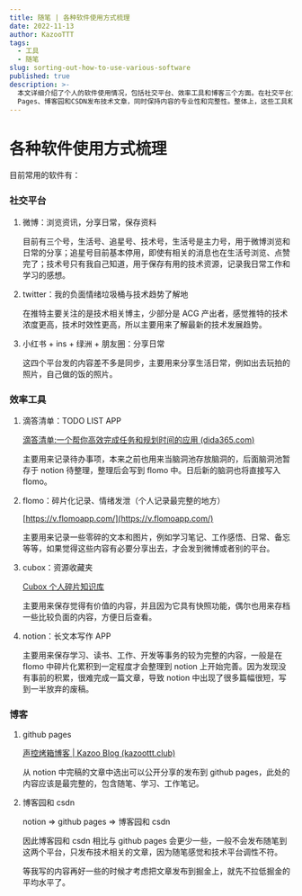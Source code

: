 ```yaml
---
title: 随笔 | 各种软件使用方式梳理
date: 2022-11-13
author: KazooTTT
tags:
  - 工具
  - 随笔
slug: sorting-out-how-to-use-various-software
published: true
description: >-
  本文详细介绍了个人的软件使用情况，包括社交平台、效率工具和博客三个方面。在社交平台方面，作者使用微博、Twitter、小红书等分享日常生活和技术信息；效率工具如滴答清单、flomo、Cubox和Notion则用于管理任务、记录碎片化信息和整理长文本。博客方面，作者通过GitHub
  Pages、博客园和CSDN发布技术文章，同时保持内容的专业性和完整性。整体上，这些工具和平台帮助作者高效地管理信息和分享内容。
---
```


# 各种软件使用方式梳理

目前常用的软件有：

### 社交平台

1. 微博：浏览资讯，分享日常，保存资料

   目前有三个号，生活号、追星号、技术号，生活号是主力号，用于微博浏览和日常的分享；追星号目前基本停用，即使有相关的消息也在生活号浏览、点赞完了；技术号只有我自己知道，用于保存有用的技术资源，记录我日常工作和学习的感想。

2. twitter：我的负面情绪垃圾桶与技术趋势了解地

   在推特主要关注的是技术相关博主，少部分是 ACG 产出者，感觉推特的技术浓度更高，技术时效性更高，所以主要用来了解最新的技术发展趋势。

3. 小红书 + ins + 绿洲 + 朋友圈：分享日常

   这四个平台发的内容差不多是同步，主要用来分享生活日常，例如出去玩拍的照片，自己做的饭的照片。

### 效率工具

1. 滴答清单：TODO LIST APP

   [滴答清单:一个帮你高效完成任务和规划时间的应用 (dida365.com)](https://www.dida365.com/)

   主要用来记录待办事项，本来之前也用来当脑洞池存放脑洞的，后面脑洞池暂存于 notion 待整理，整理后会写到 flomo 中。日后新的脑洞也将直接写入 flomo。

2. flomo：碎片化记录、情绪发泄（个人记录最完整的地方）

   [https://v.flomoapp.com/](https://v.flomoapp.com/)

   主要用来记录一些零碎的文本和图片，例如学习笔记、工作感悟、日常、备忘等等，如果觉得这些内容有必要分享出去，才会发到微博或者别的平台。

3. cubox：资源收藏夹

   [Cubox 个人碎片知识库](https://cubox.pro/)

   主要用来保存觉得有价值的内容，并且因为它具有快照功能，偶尔也用来存档一些比较负面的内容，方便日后查看。

4. notion：长文本写作 APP

   主要用来保存学习、读书、工作、开发等事务的较为完整的内容，一般是在 flomo 中碎片化累积到一定程度才会整理到 notion 上开始完善。因为发现没有事前的积累，很难完成一篇文章，导致 notion 中出现了很多篇幅很短，写到一半放弃的废稿。

### 博客

1. github pages

   [声控烤箱博客 | Kazoo Blog (kazoottt.club)](https://blog.kazoottt.club/)

   从 notion 中完稿的文章中选出可以公开分享的发布到 github pages，此处的内容应该是最完整的，包含随笔、学习、工作笔记。

2. 博客园和 csdn

   notion ⇒ github pages ⇒ 博客园和 csdn

   因此博客园和 csdn 相比与 github pages 会更少一些，一般不会发布随笔到这两个平台，只发布技术相关的文章，因为随笔感觉和技术平台调性不符。

   等我写的内容再好一些的时候才考虑把文章发布到掘金上，就先不拉低掘金的平均水平了。
